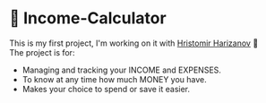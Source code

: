 # :money_with_wings: Income-Calculator
This is my first project, I'm working on it with [Hristomir Harizanov](https://github.com/hristomir461) :star2: <br /> 
The project is for:
- Managing and tracking your INCOME and EXPENSES.
- To know at any time how much MONEY you have.
- Makes your choice to spend or save it easier.
